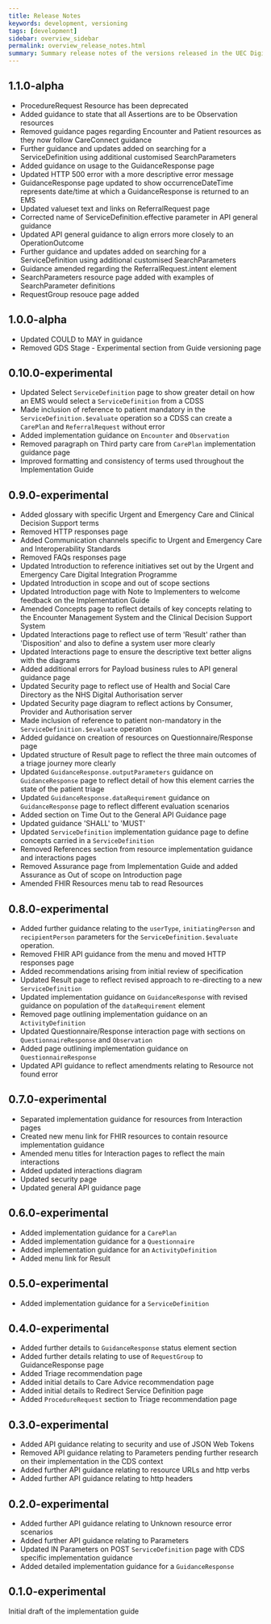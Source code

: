 ```yaml
---
title: Release Notes
keywords: development, versioning
tags: [development]
sidebar: overview_sidebar
permalink: overview_release_notes.html
summary: Summary release notes of the versions released in the UEC Digital Integration Programme Implementation Guide
---
```


## 1.1.0-alpha ##
*  ProcedureRequest Resource has been deprecated
*  Added guidance to state that all Assertions are to be Observation resources
*  Removed guidance pages regarding Encounter and Patient resources as they now follow CareConnect guidance
*  Further guidance and updates added on searching for a ServiceDefinition using additional customised SearchParameters
*  Added guidance on usage to the GuidanceResponse page
*  Updated HTTP 500 error with a more descriptive error message
*  GuidanceResponse page updated to show occurrenceDateTime represents date/time at which a GuidanceResponse is returned to an EMS
*  Updated valueset text and links on ReferralRequest page
*  Corrected name of ServiceDefinition.effective parameter in API general guidance
*  Updated API general guidance to align errors more closely to an OperationOutcome
*  Further guidance and updates added on searching for a ServiceDefinition using additional customised SearchParameters
*  Guidance amended regarding the ReferralRequest.intent element
*  SearchParameters resource page added with examples of SearchParameter definitions
*  RequestGroup resouce page added


## 1.0.0-alpha ##
*  Updated COULD to MAY in guidance
*  Removed GDS Stage - Experimental section from Guide versioning page

## 0.10.0-experimental ##
*  Updated Select `ServiceDefinition` page to show greater detail on how an EMS would select a `ServiceDefinition` from a CDSS
*  Made inclusion of reference to patient mandatory in the `ServiceDefinition.$evaluate` operation so a CDSS can create a `CarePlan` and `ReferralRequest` without error
*  Added implementation guidance on `Encounter` and `Observation`
*  Removed paragraph on Third party care from `CarePlan` implementation guidance page
*  Improved formatting and consistency of terms used throughout the Implementation Guide

## 0.9.0-experimental ##
*  Added glossary with specific Urgent and Emergency Care and Clinical Decision Support terms
*  Removed HTTP responses page
*  Added Communication channels specific to Urgent and Emergency Care and Interoperability Standards
*  Removed FAQs responses page
*  Updated Introduction to reference initiatives set out by the Urgent and Emergency Care Digital Integration Programme
*  Updated Introduction in scope and out of scope sections
*  Updated Introduction page with Note to Implementers to welcome feedback on the Implementation Guide
*  Amended Concepts page to reflect details of key concepts relating to the Encounter Management System and the Clinical Decision Support System
*  Updated Interactions page to reflect use of term 'Result' rather than 'Disposition' and also to define a system user more clearly
*  Updated Interactions page to ensure the descriptive text better aligns with the diagrams
*  Added additional errors for Payload business rules to API general guidance page
*  Updated Security page to reflect use of Health and Social Care Directory as the NHS Digital Authorisation server
*  Updated Security page diagram to reflect actions by Consumer, Provider and Authorisation server
*  Made inclusion of reference to patient non-mandatory in the `ServiceDefinition.$evaluate` operation
*  Added guidance on creation of resources on Questionnaire/Response page
*  Updated structure of Result page to reflect the three main outcomes of a triage journey more clearly
*  Updated `GuidanceResponse.outputParameters` guidance on `GuidanceResponse` page to reflect detail of how this element carries the state of the patient triage
*  Updated `GuidanceResponse.dataRequirement` guidance on `GuidanceResponse` page to reflect different evaluation scenarios
*  Added section on Time Out to the General API Guidance page
*  Updated guidance 'SHALL' to 'MUST'
*  Updated `ServiceDefinition` implementation guidance page to define concepts carried in a `ServiceDefinition`
*  Removed References section from resource implementation guidance and interactions pages
*  Removed Assurance page from Implementation Guide and added Assurance as Out of scope on Introduction page
*  Amended FHIR Resources menu tab to read Resources

## 0.8.0-experimental ##
*  Added further guidance relating to the `userType`, `initiatingPerson` and `recipientPerson` parameters for the `ServiceDefinition.$evaluate` operation.
*  Removed FHIR API guidance from the menu and moved HTTP responses page
*  Added recommendations arising from initial review of specification
*  Updated Result page to reflect revised approach to re-directing to a new `ServiceDefinition`
*  Updated implementation guidance on `GuidanceResponse` with revised guidance on population of the `dataRequirement` element 
*  Removed page outlining implementation guidance on an `ActivityDefinition`
*  Updated Questionnaire/Response interaction page with sections on `QuestionnaireResponse` and `Observation`
*  Added page outlining implementation guidance on `QuestionnaireResponse`
*  Updated API guidance to reflect amendments relating to Resource not found error

## 0.7.0-experimental ##
*  Separated implementation guidance for resources from Interaction pages
*  Created new menu link for FHIR resources to contain resource implementation guidance
*  Amended menu titles for Interaction pages to reflect the main interactions
*  Added updated interactions diagram
*  Updated security page  
*  Updated general API guidance page


## 0.6.0-experimental ##
*  Added implementation guidance for a `CarePlan`
*  Added implementation guidance for a `Questionnaire`
*  Added implementation guidance for an `ActivityDefinition`
*  Added menu link for Result

## 0.5.0-experimental ##
*  Added implementation guidance for a `ServiceDefinition`  

## 0.4.0-experimental ##
*  Added further details to `GuidanceResponse` status element section
*  Added further details relating to use of `RequestGroup` to GuidanceResponse page  
*  Added Triage recommendation page
*  Added initial details to Care Advice recommendation page 
*  Added initial details to Redirect Service Definition page  
*  Added `ProcedureRequest` section to Triage recommendation page  

## 0.3.0-experimental ##
*  Added API guidance relating to security and use of JSON Web Tokens  
*  Removed API guidance relating to Parameters pending further research on their implementation in the CDS context
*  Added further API guidance relating to resource URLs and http verbs
*  Added further API guidance relating to http headers

## 0.2.0-experimental ##

*  Added further API guidance relating to Unknown resource error scenarios  
*  Added further API guidance relating to Parameters
*  Updated IN Parameters on POST `ServiceDefinition` page with CDS specific implementation guidance 
*  Added detailed implementation guidance for a `GuidanceResponse`

## 0.1.0-experimental ##

Initial draft of the implementation guide
